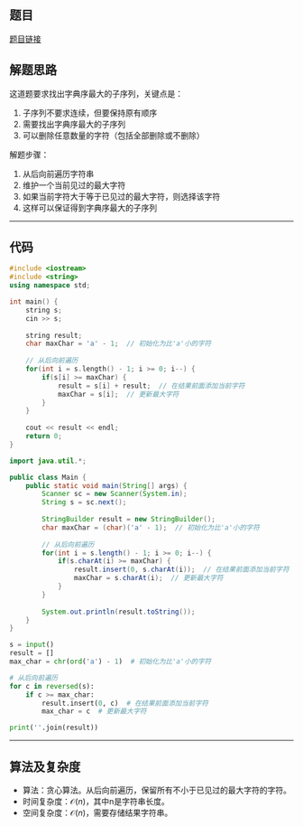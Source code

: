 ## 题目
[题目链接](https://www.nowcoder.com/practice/17ba5b5df1fc49ca8d6cf8ea407b1972?tpId=182&tqId=181073&sourceUrl=/exam/oj&channenl=wgithub&fromPut=wgithub)

## 解题思路
这道题要求找出字典序最大的子序列，关键点是：
1. 子序列不要求连续，但要保持原有顺序
2. 需要找出字典序最大的子序列
3. 可以删除任意数量的字符（包括全部删除或不删除）

解题步骤：
1. 从后向前遍历字符串
2. 维护一个当前见过的最大字符
3. 如果当前字符大于等于已见过的最大字符，则选择该字符
4. 这样可以保证得到字典序最大的子序列

---

## 代码

```c++ []
#include <iostream>
#include <string>
using namespace std;

int main() {
    string s;
    cin >> s;
    
    string result;
    char maxChar = 'a' - 1;  // 初始化为比'a'小的字符
    
    // 从后向前遍历
    for(int i = s.length() - 1; i >= 0; i--) {
        if(s[i] >= maxChar) {
            result = s[i] + result;  // 在结果前面添加当前字符
            maxChar = s[i];  // 更新最大字符
        }
    }
    
    cout << result << endl;
    return 0;
}
```

```java []
import java.util.*;

public class Main {
    public static void main(String[] args) {
        Scanner sc = new Scanner(System.in);
        String s = sc.next();
        
        StringBuilder result = new StringBuilder();
        char maxChar = (char)('a' - 1);  // 初始化为比'a'小的字符
        
        // 从后向前遍历
        for(int i = s.length() - 1; i >= 0; i--) {
            if(s.charAt(i) >= maxChar) {
                result.insert(0, s.charAt(i));  // 在结果前面添加当前字符
                maxChar = s.charAt(i);  // 更新最大字符
            }
        }
        
        System.out.println(result.toString());
    }
}
```

```python []
s = input()
result = []
max_char = chr(ord('a') - 1)  # 初始化为比'a'小的字符

# 从后向前遍历
for c in reversed(s):
    if c >= max_char:
        result.insert(0, c)  # 在结果前面添加当前字符
        max_char = c  # 更新最大字符

print(''.join(result))
```

---

## 算法及复杂度
- 算法：贪心算法。从后向前遍历，保留所有不小于已见过的最大字符的字符。
- 时间复杂度：$\mathcal{O}(n)$，其中n是字符串长度。
- 空间复杂度：$\mathcal{O}(n)$，需要存储结果字符串。
